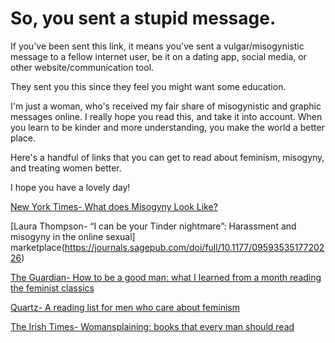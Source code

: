 

# So, you sent a stupid message.


If you've been sent this link, it means you've sent a vulgar/misogynistic message to a fellow internet user, be it on a dating app, social media, or other website/communication tool.


They sent you this since they feel you might want some education.


I'm just a woman, who's received my fair share of misogynistic and graphic messages online. I really hope you read this, and take it into account. When you learn to be kinder and more understanding, you make the world a better place.


Here's a handful of links that you can get to read about feminism, misogyny, and treating women better.


I hope you have a lovely day!


[New York Times- What does Misogyny Look Like?](https://www.nytimes.com/2019/03/08/style/misogyny-women-history-photographs.html)


[Laura Thompson- “I can be your Tinder nightmare”: Harassment and misogyny in the online sexual] marketplace(https://journals.sagepub.com/doi/full/10.1177/0959353517720226)


[The Guardian- How to be a good man: what I learned from a month reading the feminist classics](https://www.theguardian.com/world/2018/oct/02/how-to-be-good-man-me-too-month-reading-feminist-classics)


[Quartz- A reading list for men who care about feminism](https://qz.com/1465332/a-reading-list-for-men-who-care-about-feminism/)


[The Irish Times- Womansplaining: books that every man should read](https://www.irishtimes.com/culture/books/womansplaining-books-that-every-man-should-read-1.2807403)

​
